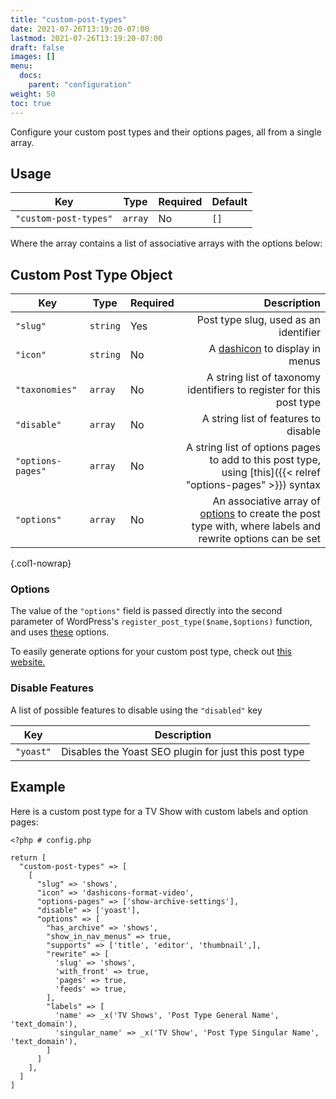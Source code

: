 ```yaml
---
title: "custom-post-types"
date: 2021-07-26T13:19:20-07:00
lastmod: 2021-07-26T13:19:20-07:00
draft: false
images: []
menu: 
  docs:
    parent: "configuration"
weight: 50
toc: true
---
```


Configure your custom post types and their options pages, all from a single array.

## Usage

| Key                   | Type    | Required | Default |
| --------------------- | ------- | -------- | ------- |
| `"custom-post-types"` | `array` | No       | `[]`    |

Where the array contains a list of associative arrays with the options below:

## Custom Post Type Object

| Key               | Type     | Required |                                                                                                                                                                                                       Description |
| ----------------- | -------- | -------- | ----------------------------------------------------------------------------------------------------------------------------------------------------------------------------------------------------------------: |
| `"slug"`          | `string` | Yes      |                                                                                                                                                                             Post type slug, used as an identifier |
| `"icon"`          | `string` | No       |                                                                                                                              A [dashicon](https://developer.wordpress.org/resource/dashicons) to display in menus |
| `"taxonomies"`    | `array`  | No       |                                                                                                                                              A string list of taxonomy identifiers to register for this post type |
| `"disable"`       | `array`  | No       |                                                                                                                                                                              A string list of features to disable |
| `"options-pages"` | `array`  | No       |                                                                                                      A string list of options pages to add to this post type, using [this]({{< relref "options-pages" >}}) syntax |
| `"options"`       | `array`  | No       | An associative array of [options](https://developer.wordpress.org/reference/functions/register_post_type/#parameter-detail-information) to create the post type with, where labels and rewrite options can be set |
{.col1-nowrap}

### Options

The value of the `"options"` field is passed directly into the second parameter of WordPress's `register_post_type($name,$options)` function, and uses [these](https://developer.wordpress.org/reference/functions/register_post_type/#parameter-detail-information) options.

To easily generate options for your custom post type, check out [this website.](https://generatewp.com/post-type/)

### Disable Features

A list of possible features to disable using the `"disabled"` key

| Key       | Description                                           |
| --------- | ----------------------------------------------------- |
| `"yoast"` | Disables the Yoast SEO plugin for just this post type |


## Example

Here is a custom post type for a TV Show with custom labels and option pages:

```
<?php # config.php

return [
  "custom-post-types" => [
    [
      "slug" => 'shows',
      "icon" => 'dashicons-format-video',
      "options-pages" => ['show-archive-settings'],
      "disable" => ['yoast'],
      "options" => [
        "has_archive" => 'shows',
        "show_in_nav_menus" => true,
        "supports" => ['title', 'editor', 'thumbnail',],
        "rewrite" => [
          'slug' => 'shows',
          'with_front' => true,
          'pages' => true,
          'feeds' => true,
        ],
        "labels" => [
          'name' => _x('TV Shows', 'Post Type General Name', 'text_domain'),
          'singular_name' => _x('TV Show', 'Post Type Singular Name', 'text_domain'),
        ]
      ]
    ],
  ]
]
```